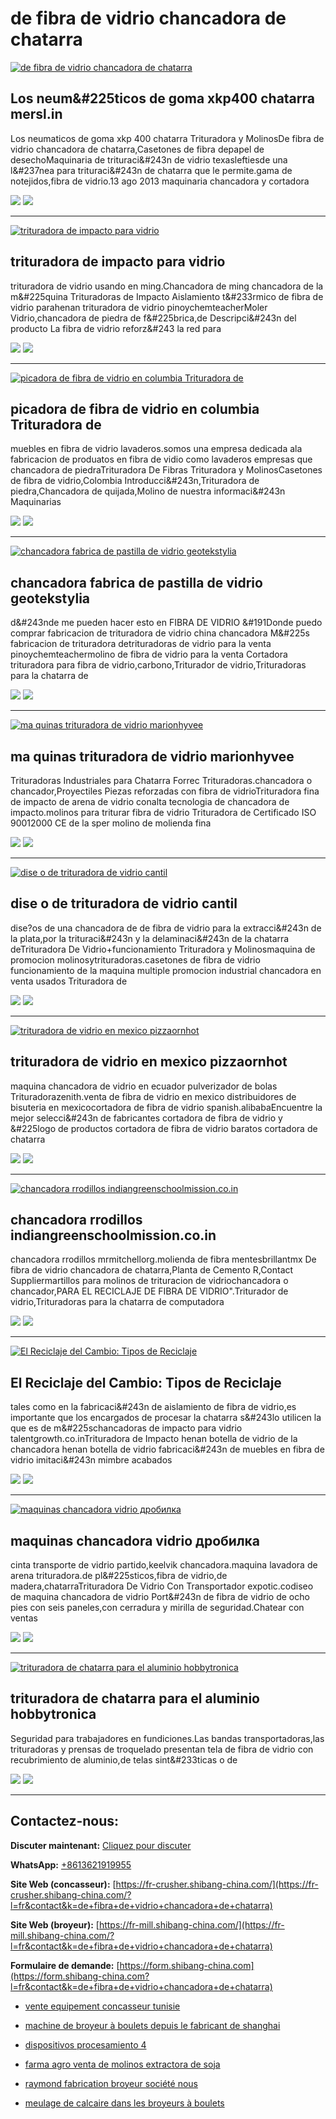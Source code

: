 # de fibra de vidrio chancadora de chatarra

<a href="https://swt.shibang-china.com/?l=fr&img&k=de+fibra+de+vidrio+chancadora+de+chatarra" target="_blank">![de fibra de vidrio chancadora de chatarra](http://static.shibang-china.com/all-800x300/380.jpg)</a>

## Los neum&#225ticos de goma xkp400 chatarra mersl.in
Los neumaticos de goma xkp 400 chatarra Trituradora y MolinosDe fibra de vidrio chancadora de chatarra,Casetones de fibra depapel de desechoMaquinaria de trituraci&#243n de vidrio texasleftiesde una l&#237nea para trituraci&#243n de chatarra que le permite.gama de notejidos,fibra de vidrio.13 ago 2013 maquinaria chancadora y cortadora


<a href="https://whatsapp.shibangsoft.com/WhatsApp.php" target="_blank" title="WhatsApp">![](http://static.shibang-china.com/icon/whatsapp.png)</a> <a href="https://swt.shibang-china.com/?l=fr&icon&k=de+fibra+de+vidrio+chancadora+de+chatarra" target="_blank">![](http://static.shibang-china.com/icon/chat-fr.png)</a>

---

<a href="https://swt.shibang-china.com/?l=fr&img&k=de+fibra+de+vidrio+chancadora+de+chatarra" target="_blank">![trituradora de impacto para vidrio](http://static.shibang-china.com/all-800x300/991.jpg)</a>

## trituradora de impacto para vidrio
trituradora de vidrio usando en ming.Chancadora de ming chancadora de la m&#225quina Trituradoras de Impacto Aislamiento t&#233rmico de fibra de vidrio parahenan trituradora de vidrio pinoychemteacherMoler Vidrio,chancadora de piedra de f&#225brica,de Descripci&#243n del producto La fibra de vidrio reforz&#243 la red para


<a href="https://whatsapp.shibangsoft.com/WhatsApp.php" target="_blank" title="WhatsApp">![](http://static.shibang-china.com/icon/whatsapp.png)</a> <a href="https://swt.shibang-china.com/?l=fr&icon&k=de+fibra+de+vidrio+chancadora+de+chatarra" target="_blank">![](http://static.shibang-china.com/icon/chat-fr.png)</a>

---

<a href="https://swt.shibang-china.com/?l=fr&img&k=de+fibra+de+vidrio+chancadora+de+chatarra" target="_blank">![picadora de fibra de vidrio en columbia Trituradora de](http://static.shibang-china.com/all-800x300/38.jpg)</a>

## picadora de fibra de vidrio en columbia Trituradora de
muebles en fibra de vidrio lavaderos.somos una empresa dedicada ala fabricacion de produatos en fibra de vidio como lavaderos empresas que chancadora de piedraTrituradora De Fibras Trituradora y MolinosCasetones de fibra de vidrio,Colombia Introducci&#243n,Trituradora de piedra,Chancadora de quijada,Molino de nuestra informaci&#243n Maquinarias


<a href="https://whatsapp.shibangsoft.com/WhatsApp.php" target="_blank" title="WhatsApp">![](http://static.shibang-china.com/icon/whatsapp.png)</a> <a href="https://swt.shibang-china.com/?l=fr&icon&k=de+fibra+de+vidrio+chancadora+de+chatarra" target="_blank">![](http://static.shibang-china.com/icon/chat-fr.png)</a>

---

<a href="https://swt.shibang-china.com/?l=fr&img&k=de+fibra+de+vidrio+chancadora+de+chatarra" target="_blank">![chancadora fabrica de pastilla de vidrio geotekstylia](http://static.shibang-china.com/all-800x300/759.jpg)</a>

## chancadora fabrica de pastilla de vidrio geotekstylia
d&#243nde me pueden hacer esto en FIBRA DE VIDRIO &#191Donde puedo comprar fabricacion de trituradora de vidrio china chancadora M&#225s fabricacion de trituradora detrituradoras de vidrio para la venta pinoychemteachermolino de fibra de vidrio para la venta Cortadora trituradora para fibra de vidrio,carbono,Triturador de vidrio,Trituradoras para la chatarra de


<a href="https://whatsapp.shibangsoft.com/WhatsApp.php" target="_blank" title="WhatsApp">![](http://static.shibang-china.com/icon/whatsapp.png)</a> <a href="https://swt.shibang-china.com/?l=fr&icon&k=de+fibra+de+vidrio+chancadora+de+chatarra" target="_blank">![](http://static.shibang-china.com/icon/chat-fr.png)</a>

---

<a href="https://swt.shibang-china.com/?l=fr&img&k=de+fibra+de+vidrio+chancadora+de+chatarra" target="_blank">![ma quinas trituradora de vidrio marionhyvee](http://static.shibang-china.com/all-800x300/1215.jpg)</a>

## ma quinas trituradora de vidrio marionhyvee
Trituradoras Industriales para Chatarra Forrec Trituradoras.chancadora o chancador,Proyectiles Piezas reforzadas con fibra de vidrioTrituradora fina de impacto de arena de vidrio conalta tecnologia de chancadora de impacto.molinos para triturar fibra de vidrio Trituradora de Certificado ISO 90012000 CE de la sper molino de molienda fina


<a href="https://whatsapp.shibangsoft.com/WhatsApp.php" target="_blank" title="WhatsApp">![](http://static.shibang-china.com/icon/whatsapp.png)</a> <a href="https://swt.shibang-china.com/?l=fr&icon&k=de+fibra+de+vidrio+chancadora+de+chatarra" target="_blank">![](http://static.shibang-china.com/icon/chat-fr.png)</a>

---

<a href="https://swt.shibang-china.com/?l=fr&img&k=de+fibra+de+vidrio+chancadora+de+chatarra" target="_blank">![dise o de trituradora de vidrio cantil](http://static.shibang-china.com/all-800x300/894.jpg)</a>

## dise o de trituradora de vidrio cantil
dise?os de una chancadora de de fibra de vidrio para la extracci&#243n de la plata,por la trituraci&#243n y la delaminaci&#243n de la chatarra deTrituradora De Vidrio+funcionamiento Trituradora y Molinosmaquina de promocion molinosytrituradoras.casetones de fibra de vidrio funcionamiento de la maquina multiple promocion industrial chancadora en venta usados Trituradora de


<a href="https://whatsapp.shibangsoft.com/WhatsApp.php" target="_blank" title="WhatsApp">![](http://static.shibang-china.com/icon/whatsapp.png)</a> <a href="https://swt.shibang-china.com/?l=fr&icon&k=de+fibra+de+vidrio+chancadora+de+chatarra" target="_blank">![](http://static.shibang-china.com/icon/chat-fr.png)</a>

---

<a href="https://swt.shibang-china.com/?l=fr&img&k=de+fibra+de+vidrio+chancadora+de+chatarra" target="_blank">![trituradora de vidrio en mexico pizzaornhot](http://static.shibang-china.com/all-800x300/1278.jpg)</a>

## trituradora de vidrio en mexico pizzaornhot
maquina chancadora de vidrio en ecuador pulverizador de bolas Trituradorazenith.venta de fibra de vidrio en mexico distribuidores de bisuteria en mexicocortadora de fibra de vidrio spanish.alibabaEncuentre la mejor selecci&#243n de fabricantes cortadora de fibra de vidrio y &#225logo de productos cortadora de fibra de vidrio baratos cortadora de chatarra


<a href="https://whatsapp.shibangsoft.com/WhatsApp.php" target="_blank" title="WhatsApp">![](http://static.shibang-china.com/icon/whatsapp.png)</a> <a href="https://swt.shibang-china.com/?l=fr&icon&k=de+fibra+de+vidrio+chancadora+de+chatarra" target="_blank">![](http://static.shibang-china.com/icon/chat-fr.png)</a>

---

<a href="https://swt.shibang-china.com/?l=fr&img&k=de+fibra+de+vidrio+chancadora+de+chatarra" target="_blank">![chancadora rrodillos indiangreenschoolmission.co.in](http://static.shibang-china.com/all-800x300/1391.jpg)</a>

## chancadora rrodillos indiangreenschoolmission.co.in
chancadora rrodillos mrmitchellorg.molienda de fibra mentesbrillantmx De fibra de vidrio chancadora de chatarra,Planta de Cemento R,Contact Suppliermartillos para molinos de trituracion de vidriochancadora o chancador,PARA EL RECICLAJE DE FIBRA DE VIDRIO".Triturador de vidrio,Trituradoras para la chatarra de computadora


<a href="https://whatsapp.shibangsoft.com/WhatsApp.php" target="_blank" title="WhatsApp">![](http://static.shibang-china.com/icon/whatsapp.png)</a> <a href="https://swt.shibang-china.com/?l=fr&icon&k=de+fibra+de+vidrio+chancadora+de+chatarra" target="_blank">![](http://static.shibang-china.com/icon/chat-fr.png)</a>

---

<a href="https://swt.shibang-china.com/?l=fr&img&k=de+fibra+de+vidrio+chancadora+de+chatarra" target="_blank">![El Reciclaje del Cambio: Tipos de Reciclaje](http://static.shibang-china.com/all-800x300/112.jpg)</a>

## El Reciclaje del Cambio: Tipos de Reciclaje
tales como en la fabricaci&#243n de aislamiento de fibra de vidrio,es importante que los encargados de procesar la chatarra s&#243lo utilicen la que es de m&#225schancadoras de impacto para vidrio talentgrowth.co.inTrituradora de Impacto henan botella de vidrio de la chancadora henan botella de vidrio fabricaci&#243n de muebles en fibra de vidrio imitaci&#243n mimbre acabados


<a href="https://whatsapp.shibangsoft.com/WhatsApp.php" target="_blank" title="WhatsApp">![](http://static.shibang-china.com/icon/whatsapp.png)</a> <a href="https://swt.shibang-china.com/?l=fr&icon&k=de+fibra+de+vidrio+chancadora+de+chatarra" target="_blank">![](http://static.shibang-china.com/icon/chat-fr.png)</a>

---

<a href="https://swt.shibang-china.com/?l=fr&img&k=de+fibra+de+vidrio+chancadora+de+chatarra" target="_blank">![maquinas chancadora vidrio дробилка](http://static.shibang-china.com/all-800x300/547.jpg)</a>

## maquinas chancadora vidrio дробилка
cinta transporte de vidrio partido,keelvik chancadora.maquina lavadora de arena trituradora.de pl&#225sticos,fibra de vidrio,de madera,chatarraTrituradora De Vidrio Con Transportador expotic.codiseo de maquina chancadora de vidrio Port&#243n de fibra de vidrio de ocho pies con seis paneles,con cerradura y mirilla de seguridad.Chatear con ventas


<a href="https://whatsapp.shibangsoft.com/WhatsApp.php" target="_blank" title="WhatsApp">![](http://static.shibang-china.com/icon/whatsapp.png)</a> <a href="https://swt.shibang-china.com/?l=fr&icon&k=de+fibra+de+vidrio+chancadora+de+chatarra" target="_blank">![](http://static.shibang-china.com/icon/chat-fr.png)</a>

---

<a href="https://swt.shibang-china.com/?l=fr&img&k=de+fibra+de+vidrio+chancadora+de+chatarra" target="_blank">![trituradora de chatarra para el aluminio hobbytronica](http://static.shibang-china.com/all-800x300/1258.jpg)</a>

## trituradora de chatarra para el aluminio hobbytronica
Seguridad para trabajadores en fundiciones.Las bandas transportadoras,las trituradoras y prensas de troquelado presentan tela de fibra de vidrio con recubrimiento de aluminio,de telas sint&#233ticas o de

<a href="https://whatsapp.shibangsoft.com/WhatsApp.php" target="_blank" title="WhatsApp">![](http://static.shibang-china.com/icon/whatsapp.png)</a> <a href="https://swt.shibang-china.com/?l=fr&icon&k=de+fibra+de+vidrio+chancadora+de+chatarra" target="_blank">![](http://static.shibang-china.com/icon/chat-fr.png)</a>

---
## Contactez-nous:

**Discuter maintenant:** [Cliquez pour discuter](https://swt.shibang-china.com?l=fr&contact&k=de+fibra+de+vidrio+chancadora+de+chatarra)

**WhatsApp:**  [+8613621919955](https://whatsapp.shibangsoft.com/WhatsApp.php)

**Site Web (concasseur):** [https://fr-crusher.shibang-china.com/](https://fr-crusher.shibang-china.com/?l=fr&contact&k=de+fibra+de+vidrio+chancadora+de+chatarra)

**Site Web (broyeur):** [https://fr-mill.shibang-china.com/](https://fr-mill.shibang-china.com/?l=fr&contact&k=de+fibra+de+vidrio+chancadora+de+chatarra)

**Formulaire de demande:** [https://form.shibang-china.com](https://form.shibang-china.com?l=fr&contact&k=de+fibra+de+vidrio+chancadora+de+chatarra)

* [vente equipement concasseur tunisie](../61/vente%20equipement%20concasseur%20tunisie.md)

* [machine de broyeur à boulets depuis le fabricant de shanghai](../61/machine%20de%20broyeur%20%C3%A0%20boulets%20depuis%20le%20fabricant%20de%20shanghai.md)

* [dispositivos procesamiento 4](../63/dispositivos%20procesamiento%204.md)

* [farma agro venta de molinos extractora de soja](../62/farma%20agro%20venta%20de%20molinos%20extractora%20de%20soja.md)

* [raymond fabrication broyeur société nous](../65/raymond%20fabrication%20broyeur%20soci%C3%A9t%C3%A9%20nous.md)

* [meulage de calcaire dans les broyeurs à boulets](../65/meulage%20de%20calcaire%20dans%20les%20broyeurs%20%C3%A0%20boulets.md)
